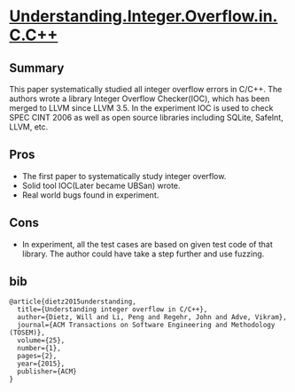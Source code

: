 # [Understanding.Integer.Overflow.in.C.C++](https://www.cs.utah.edu/~regehr/papers/tosem15.pdf)

## Summary

This paper systematically studied all integer overflow errors in C/C++. 
The authors wrote a library Integer Overflow Checker(IOC), which has been merged to LLVM since LLVM 3.5. 
In the experiment IOC is used to check SPEC CINT 2006 as well as open source libraries including SQLite, SafeInt, LLVM, etc.

## Pros

- The first paper to systematically study integer overflow.
- Solid tool IOC(Later became UBSan) wrote.
- Real world bugs found in experiment.

## Cons

- In experiment, all the test cases are based on given test code of that library. The author could have take a step further and use fuzzing.

## bib
```
@article{dietz2015understanding,
  title={Understanding integer overflow in C/C++},
  author={Dietz, Will and Li, Peng and Regehr, John and Adve, Vikram},
  journal={ACM Transactions on Software Engineering and Methodology (TOSEM)},
  volume={25},
  number={1},
  pages={2},
  year={2015},
  publisher={ACM}
}
```
